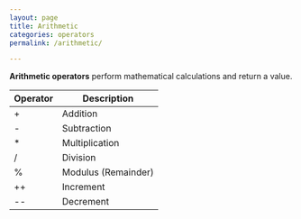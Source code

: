 ```yaml
---
layout: page
title: Arithmetic
categories: operators
permalink: /arithmetic/

---
```


**Arithmetic operators** perform mathematical calculations and return a value.

Operator| Description
--- | ---
+	| Addition
-	| Subtraction
*	| Multiplication
/	| Division
%	| Modulus (Remainder)
++	| Increment
--	| Decrement
